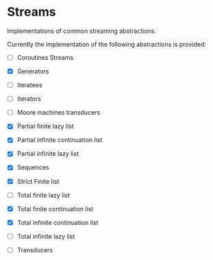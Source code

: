 # Streams

Implementations of common streaming abstractions.

Currently the implementation of the following abstractions is provided:

- [ ] Coroutines Streams
- [x] Generators
- [ ] Iteratees
- [ ] Iterators
- [ ] Moore machines transducers
- [x] Partial finite lazy list
- [x] Partial infinite continuation list
- [x] Partial infinite lazy list
- [x] Sequences
- [x] Strict Finite list
- [ ] Total finite lazy list
- [x] Total finite continuation list
- [x] Total infinite continuation list
- [ ] Total infinite lazy list
- [ ] Transducers

